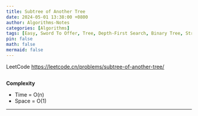 ```yaml
---
title: Subtree of Another Tree
date: 2024-05-01 13:38:00 +0800
author: Algorithms-Notes
categories: [Algorithms]
tags: [Easy, Sword To Offer, Tree, Depth-First Search, Binary Tree, String Matching, Hash Function]
pin: false
math: false
mermaid: false
---
```


LeetCode <https://leetcode.cn/problems/subtree-of-another-tree/>

```java

```

**Complexity**

* Time = O(n) 
* Space = O(1) 

---